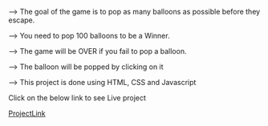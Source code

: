 
-->    The goal of the game is to pop as many balloons as possible before they escape.

-->    You need to pop 100 balloons to be a Winner.

-->   The game will be OVER if you fail to pop a balloon.

-->   The balloon will be popped by clicking on it

--> This project is done using HTML, CSS and Javascript

Click on the below link to see Live project

[ProjectLink](https://saiteja-2731.github.io/Balloons/)
